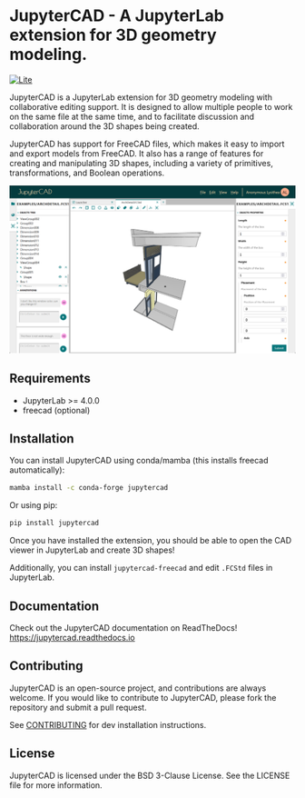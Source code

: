 # JupyterCAD - A JupyterLab extension for 3D geometry modeling.

[![Lite](https://jupyterlite.rtfd.io/en/latest/_static/badge.svg)](https://jupytercad.github.io/JupyterCAD/)

JupyterCAD is a JupyterLab extension for 3D geometry modeling with collaborative editing support. It is designed to allow multiple people to work on the same file at the same time, and to facilitate discussion and collaboration around the 3D shapes being created.

JupyterCAD has support for FreeCAD files, which makes it easy to import and export models from FreeCAD. It also has a range of features for creating and manipulating 3D shapes, including a variety of primitives, transformations, and Boolean operations.

![jupytercad](../../docs/source/assets/jupytercad-screenshot.png)

## Requirements

- JupyterLab >= 4.0.0
- freecad (optional)

## Installation

You can install JupyterCAD using conda/mamba (this installs freecad automatically):

```bash
mamba install -c conda-forge jupytercad
```

Or using pip:

```bash
pip install jupytercad
```

Once you have installed the extension, you should be able to open the CAD viewer in JupyterLab and create 3D shapes!

Additionally, you can install `jupytercad-freecad` and edit `.FCStd` files in JupyterLab.

## Documentation

Check out the JupyterCAD documentation on ReadTheDocs! https://jupytercad.readthedocs.io

## Contributing

JupyterCAD is an open-source project, and contributions are always welcome. If you would like to contribute to JupyterCAD, please fork the repository and submit a pull request.

See [CONTRIBUTING](../../CONTRIBUTING.md) for dev installation instructions.

## License

JupyterCAD is licensed under the BSD 3-Clause License. See the LICENSE file for more information.

